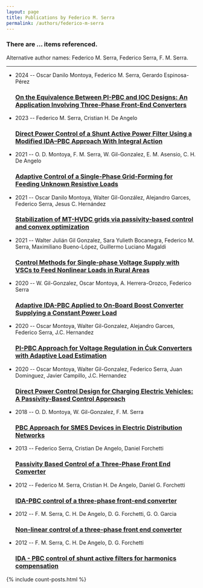```yaml
---
layout: page
title: Publications by Federico M. Serra
permalink: /authors/federico-m-serra
---
```


<h3 id="number-posts">There are ... items referenced.</h3>
<p id='info-authors'>Alternative author names: Federico M. Serra, Federico Serra, F. M. Serra.</p>
<hr />
<ul class="post-list">
<li><span class='post-meta'>2024 -- Oscar Danilo Montoya, Federico M. Serra, Gerardo Espinosa-Pérez</span><h3><a class='post-link' href="{{ site.baseurl }}/on-the-equivalence-between-pi-pbc-and-ioc-designs-an-application-involving-three-phase-front-end-converters">On the Equivalence Between PI-PBC and IOC Designs: An Application Involving Three-Phase Front-End Converters</a></h3></li>
<li><span class='post-meta'>2023 -- Federico M. Serra, Cristian H. De Angelo</span><h3><a class='post-link' href="{{ site.baseurl }}/direct-power-control-of-a-shunt-active-power-filter-using-a-modified-ida-pbc-approach-with-integral-action">Direct Power Control of a Shunt Active Power Filter Using a Modified IDA–PBC Approach With Integral Action</a></h3></li>
<li><span class='post-meta'>2021 -- O. D. Montoya, F. M. Serra, W. Gil-Gonzalez, E. M. Asensio, C. H. De Angelo</span><h3><a class='post-link' href="{{ site.baseurl }}/adaptive-control-of-a-single-phase-grid-forming-for-feeding-unknown-resistive-loads">Adaptive Control of a Single-Phase Grid-Forming for Feeding Unknown Resistive Loads</a></h3></li>
<li><span class='post-meta'>2021 -- Oscar Danilo Montoya, Walter Gil-González, Alejandro Garces, Federico Serra, Jesus C. Hernández</span><h3><a class='post-link' href="{{ site.baseurl }}/stabilization-of-mt-hvdc-grids-via-passivity-based-control-and-convex-optimization">Stabilization of MT-HVDC grids via passivity-based control and convex optimization</a></h3></li>
<li><span class='post-meta'>2021 -- Walter Julián Gil Gonzalez, Sara Yulieth Bocanegra, Federico M. Serra, Maximiliano Bueno-López, Guillermo Luciano Magaldi</span><h3><a class='post-link' href="{{ site.baseurl }}/control-methods-for-single-phase-voltage-supply-with-vscs-to-feed-nonlinear-loads-in-rural-areas">Control Methods for Single-phase Voltage Supply with VSCs to Feed Nonlinear Loads in Rural Areas</a></h3></li>
<li><span class='post-meta'>2020 -- W. Gil-Gonzalez, Oscar Montoya, A. Herrera-Orozco, Federico Serra</span><h3><a class='post-link' href="{{ site.baseurl }}/adaptive-ida-pbc-applied-to-on-board-boost-converter-supplying-a-constant-power-load">Adaptive IDA-PBC Applied to On-Board Boost Converter Supplying a Constant Power Load</a></h3></li>
<li><span class='post-meta'>2020 -- Oscar Montoya, Walter Gil-Gonzalez, Alejandro Garces, Federico Serra, J.C. Hernandez</span><h3><a class='post-link' href="{{ site.baseurl }}/pi-pbc-approach-for-voltage-regulation-in-cuk-converters-with-adaptive-load-estimation">PI-PBC Approach for Voltage Regulation in Ćuk Converters with Adaptive Load Estimation</a></h3></li>
<li><span class='post-meta'>2020 -- Oscar Montoya, Walter Gil-Gonzalez, Federico Serra, Juan Dominguez, Javier Campillo, J.C. Hernandez</span><h3><a class='post-link' href="{{ site.baseurl }}/direct-power-control-design-for-charging-electric-vehicles-a-passivity-based-control-approach">Direct Power Control Design for Charging Electric Vehicles: A Passivity-Based Control Approach</a></h3></li>
<li><span class='post-meta'>2018 -- O. D. Montoya, W. Gil-Gonzalez, F. M. Serra</span><h3><a class='post-link' href="{{ site.baseurl }}/pbc-approach-for-smes-devices-in-electric-distribution-networks">PBC Approach for SMES Devices in Electric Distribution Networks</a></h3></li>
<li><span class='post-meta'>2013 -- Federico Serra, Cristian De Angelo, Daniel Forchetti</span><h3><a class='post-link' href="{{ site.baseurl }}/passivity-based-control-of-a-three-phase-front-end-converter">Passivity Based Control of a Three-Phase Front End Converter</a></h3></li>
<li><span class='post-meta'>2012 -- Federico M. Serra, Cristian H. De Angelo, Daniel G. Forchetti</span><h3><a class='post-link' href="{{ site.baseurl }}/ida-pbc-control-of-a-three-phase-front-end-converter">IDA-PBC control of a three-phase front-end converter</a></h3></li>
<li><span class='post-meta'>2012 -- F. M. Serra, C. H. De Angelo, D. G. Forchetti, G. O. Garcia</span><h3><a class='post-link' href="{{ site.baseurl }}/non-linear-control-of-a-three-phase-front-end-converter">Non-linear control of a three-phase front end converter</a></h3></li>
<li><span class='post-meta'>2012 -- F. M. Serra, C. H. De Angelo, D. G. Forchetti</span><h3><a class='post-link' href="{{ site.baseurl }}/ida-pbc-control-of-shunt-active-filters-for-harmonics-compensation">IDA - PBC control of shunt active filters for harmonics compensation</a></h3></li>

</ul>
{% include count-posts.html %}
